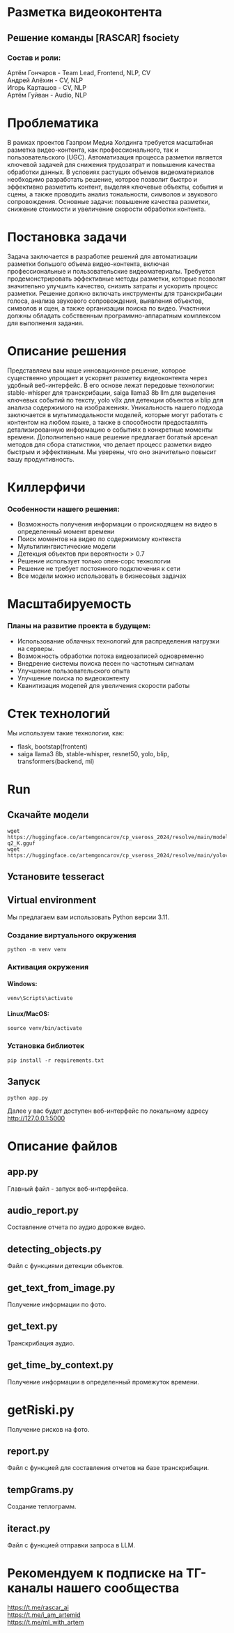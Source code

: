 # Разметка видеоконтента

## Решение команды [RASCAR] fsociety
### Состав и роли:
Артём Гончаров - Team Lead, Frontend, NLP, CV\
Андрей Алёхин - CV, NLP\
Игорь Карташов - CV, NLP\
Артём Гуйван - Audio, NLP


# Проблематика

В рамках проектов Газпром Медиа Холдинга требуется масштабная разметка видео-контента, как
профессионального, так и пользовательского (UGC). Автоматизация процесса разметки является
ключевой задачей для снижения трудозатрат и повышения качества обработки данных. В условиях
растущих объемов видеоматериалов необходимо разработать решение, которое позволит быстро и
эффективно разметить контент, выделяя ключевые объекты, события и сцены, а также проводить
анализ тональности, символов и звукового сопровождения. Основные задачи: повышение качества
разметки, снижение стоимости и увеличение скорости обработки контента.

# Постановка задачи

Задача заключается в разработке решений для автоматизации
разметки большого объема видео-контента, включая
профессиональные и пользовательские видеоматериалы.
Требуется продемонстрировать эффективные методы разметки,
которые позволят значительно улучшить качество, снизить
затраты и ускорить процесс разметки. Решение должно включать
инструменты для транскрибации голоса, анализа звукового
сопровождения, выявления объектов, символов и сцен, а также
организации поиска по видео. Участники должны обладать
собственным программно-аппаратным комплексом для
выполнения задания.

# Описание решения

Представляем вам наше инновационное решение, которое существенно упрощает и ускоряет разметку видеоконтента через удобный веб-интерфейс. В его основе лежат передовые технологии: stable-whisper для транскрибации, saiga llama3 8b llm для выделения ключевых событий по тексту, yolo v8x для детекции объектов и blip для анализа содержимого на изображениях. Уникальность нашего подхода заключается в мультимодальности моделей, которые могут работать с контентом на любом языке, а также в способности предоставлять детализированную информацию о событиях в конкретные моменты времени. Дополнительно наше решение предлагает богатый арсенал методов для сбора статистики, что делает процесс разметки видео быстрым и эффективным. Мы уверены, что оно значительно повысит вашу продуктивность.

# Киллерфичи

### Особенности нашего решения:

- Возможность получения информации о происходящем на видео в определенный момент времени
- Поиск моментов на видео по содержимому контекста
- Мультилингвистические модели
- Детекция объектов при вероятности > 0.7
- Решение использует только опен-сорс технологии
- Решение не требует постоянного подключения к сети
- Все модели можно использовать в бизнесовых задачах

# Масштабируемость

### Планы на развитие проекта в будущем:

- Использование облачных технологий для распределения нагрузки на серверы.
- Возможность обработки потока видеозаписей одновременно
- Внедрение системы поиска песен по частотным сигналам
- Улучшение пользовательского опыта
- Улучшение поиска по видеоконтенту
- Кванитизация моделей для увеличения скорости работы

# Стек технологий

Мы используем такие технологии, как:
- flask, bootstap(frontent)
- saiga llama3 8b, stable-whisper, resnet50, yolo, blip, transformers(backend, ml)

# Run


## Скачайте модели
```
wget https://huggingface.co/artemgoncarov/cp_vseross_2024/resolve/main/model-q2_K.gguf
wget https://huggingface.co/artemgoncarov/cp_vseross_2024/resolve/main/yolov8x.pt
```

## Установите tesseract

## Virtual environment

Мы предлагаем вам использовать Python версии 3.11.

### Создание виртуального окружения
```
python -m venv venv
```
### Активация окружения

#### Windows:
```
venv\Scripts\activate
```
#### Linux/MacOS:
```
source venv/bin/activate
```

### Установка библиотек

```
pip install -r requirements.txt
```

## Запуск

```
python app.py
```

Далее у вас будет доступен веб-интерфейс по локальному адресу http://127.0.0.1:5000


# Описание файлов

## app.py

Главный файл - запуск веб-интерфейса.

## audio_report.py

Составление отчета по аудио дорожке видео.

## detecting_objects.py

Файл с функциями детекции объектов.

## get_text_from_image.py

Получение информации по фото.

## get_text.py

Транскрибация аудио.

## get_time_by_context.py

Получение информации в определенный промежуток времени.

# getRiski.py

Получение рисков на фото.

## report.py

Файл с функцией для составления отчетов на базе транскрибации.

## tempGrams.py

Создание теплограмм.

## iteract.py

Файл с функцией отправки запроса в LLM.

# Рекомендуем к подписке на ТГ-каналы нашего сообщества

https://t.me/rascar_ai \
https://t.me/i_am_artemid \
https://t.me/ml_with_artem
